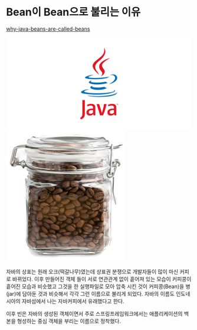 # Bean이 Bean으로 불리는 이유
[why-java-beans-are-called-beans](https://stackoverflow.com/questions/18609030/why-java-beans-are-called-beans)

![자바](img/자바상표.png)
![커피빈](img/bean-jar.png)

자바의 상표는 원래 오크(떡갈나무)였는데 상표권 분쟁으로 개발자들이 많이 마신 커피로 바뀌었다. 이후 만들어진 객체 들이 서로 연관관계 없이 흩어져 있는 모습이 커피콩이 흩어진 모습과 비슷했고 그것을 한 실행파일로 모아 압축 시킨 것이 커피콩(Bean)을 병(jar)에 담아둔 것과 비슷해서 각각 그런 이름으로 불리게 되었다. 자바의 이름도 인도네시아의 자바섬에서 나는 자바커피에서 유래했다고 한다.

이후 빈은 자바의 생성된 객체이면서 주로 스프링프레임워크에서는 애플리케이션의 백본을 형성하는 중심 객체을 부리는 이름으로 정착했다.
